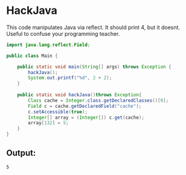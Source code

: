 # HackJava
 This code manipulates Java via reflect. It should print 4, but it doesnt. Useful to confuse your programming teacher.
 
```java
import java.lang.reflect.Field;

public class Main {

    public static void main(String[] args) throws Exception {
        hackJava();
        System.out.printf("%d", 2 + 2);
    }
    
    public static void hackJava()throws Exception{
        Class cache = Integer.class.getDeclaredClasses()[0];
        Field c = cache.getDeclaredField("cache");
        c.setAccessible(true);
        Integer[] array = (Integer[]) c.get(cache);
        array[132] = 5;
    }
}

```
## Output:
```
5
```
